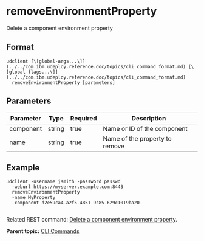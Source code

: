 # removeEnvironmentProperty

Delete a component environment property

## Format

```
udclient [\[global-args...\]](../../com.ibm.udeploy.reference.doc/topics/cli_command_format.md) [\[global-flags...\]](../../com.ibm.udeploy.reference.doc/topics/cli_command_format.md)
  removeEnvironmentProperty [parameters]
```

## Parameters

|Parameter|Type|Required|Description|
|---------|----|--------|-----------|
|component|string|true|Name or ID of the component|
|name|string|true|Name of the property to remove|

## Example

```
udclient -username jsmith -password passwd 
  -weburl https://myserver.example.com:8443
  removeEnvironmentProperty 
  -name MyProperty 
  -component d2e59ca4-a2f5-4851-9c85-629c1019ba20
  
```

Related REST command: [Delete a component environment property](rest_cli_component_removeenvprop_delete.md).

**Parent topic:** [CLI Commands](../../com.ibm.udeploy.reference.doc/topics/cli_commands.md)

